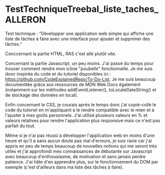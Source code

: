 # TestTechniqueTreebal_liste_taches_ALLERON
Test technique : "Développer une application web simple qui affiche une liste de tâches à faire avec une interface pour ajouter et supprimer des tâches."

Conccernant la partie HTML, RAS c'est allé plutôt vite.

Concernant la partie Javascript, un peu moins. J'ai passé du temps pour trouver comment rendre mon icône "poubelle" fonctionnelle. Je me suis donc inspirée du code et du tutoriel disponibles ici : https://github.com/CodeExplainedRepo/To-Do-List. Je me suis beaucoup documenttée grâce aux ressources de MDN Web Docs également (notamment sur les méthodes addEventListener(), toLocaleDateString() et de stockage des données en local).

Enfin concernant le CSS, je courais après le temps donc j'ai copié-collé le code du tutoriel en m'appliquant à le rendre compatible avec le mien et à l'ajuster à mes goûts personnels. J'ai utilisé plusieurs valeurs en % et valeurs relatives pour rendre l'application plus responsive mais ce n'est pas parfait du tout.

Même si je n'ai pas réussi à développer l'application web en moins d'une heure et qu'il a sans aucun doute pas mal d'erreurs, je suis ravie car j'ai appris en peu de temps beaucoup de nouvelles notions qui me seront très utiles et j'ai approfondi mes connaissances de débutante sur Javascript avec beaucoup d'enthousiasme, de motivation et sans jamais perdre patience. J'ai hâte d'en apprendre plus, sur le fonctionnement du DOM par exemple (c'est d'ailleurs dans ma liste des tâches à faire).
